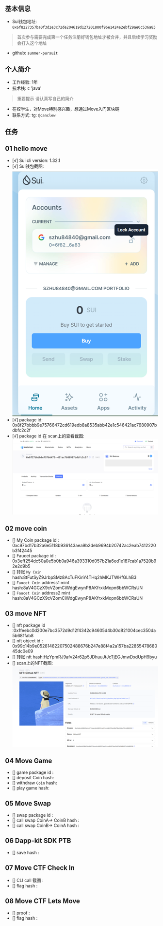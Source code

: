 ## 基本信息
- Sui钱包地址: `0x6f8227357ba0f3d2e3c72de204619d127201800f96e1424e2ebf29ae0c536a83`
> 首次参与需要完成第一个任务注册好钱包地址才被合并，并且后续学习奖励会打入这个地址
- github: `summer-pursuit`

## 个人简介
- 工作经验: 1年
- 技术栈: `C`   'java'
> 重要提示 请认真写自己的简介
- 在校学生，对Move特别感兴趣，想通过Move入门区块链
- 联系方式: tg: `@canclew` 

## 任务


##   01 hello move  
- [√] Sui cli version: 1.32.1
- [√] Sui钱包截图:![](.\co-learn-2411\images\1.png)
- [√] package id: 0x8f27bbbb9e75766472cd619edb8a8535abb42e1c546421ac7680907bdbfc2c2f
- [√] package id 在 scan上的查看截图:![](.\co-learn-2411\images\2.png)

##   02 move coin
- [] My Coin package id : 0xc97bd17b32a6e5118b936143aea9b2deb9694b20742ac2eab7412220b3f42445
- [] Faucet package id : 0x3eff254dc50a0e5b0b0a946a393310d057b21a6ed1e187cab1a7520b92e2d9b5
- [] 转账 `My Coin` hash:8tFutSyZ9JrbpSMz8AcTuFKinY4THq2hMKJTWHfGLhB3
- [] `Faucet Coin` address1 mint hash:8aV4GCzX9cVZomCiWdgEwynP8AKfrxkMopn6bbWCRsUN
- [] `Faucet Coin` address2 mint hash:8aV4GCzX9cVZomCiWdgEwynP8AKfrxkMopn6bbWCRsUN

##   03 move NFT
- [] nft package id :0x1feebc0d200e7bc3572d9d12f4342c94605d4b30d821004cec350da5b681fab8
- [] nft object id : 0x99c14b9e05281482207502488676b247e88f4a2a157ba2285547868045dc0e09
- [] 转账 nft  hash:HzYpmRJ9afv24r62p5JDhuuJtJcTjEGJmwDxdUpH9byu
- [] scan上的NFT截图:![](.\co-learn-2411\images\NFT.png)

##   04 Move Game
- [] game package id :
- [] deposit Coin hash:
- [] withdraw `Coin` hash:
- [] play game hash:

##   05 Move Swap
- [] swap package id :
- [] call swap CoinA-> CoinB  hash :
- [] call swap CoinB-> CoinA  hash :

##   06 Dapp-kit SDK PTB
- [] save hash :

##   07 Move CTF Check In
- [] CLI call 截图 : 
- [] flag hash :

##   08 Move CTF Lets Move
- [] proof : 
- [] flag hash :
